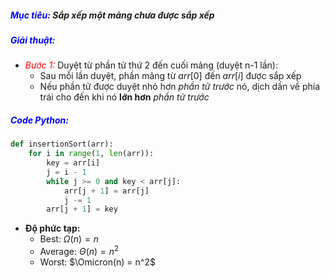 ##### <span style="color:blue">**Mục tiêu:**</span> Sắp xếp một mảng chưa được sắp xếp

##### <span style="color:blue">**Giải thuật:**</span>

- <span style="color:red">*Bước 1:*</span> Duyệt từ phần tử thứ 2 đến cuối mảng (duyệt n-1 lần):
  - Sau mỗi lần duyệt, phần mảng từ $arr[0]$ đến $arr[i]$ được sắp xếp
  - Nếu phần tử được duyệt nhỏ hơn *phần tử trước* nó, dịch dần về phía trái cho đến khi nó **lớn hơn** *phần tử trước*

##### <span style="color:blue">**Code Python:**</span>

```python
def insertionSort(arr):
    for i in range(1, len(arr)):
        key = arr[i]
        j = i - 1
        while j >= 0 and key < arr[j]:
            arr[j + 1] = arr[j]
            j -= 1
        arr[j + 1] = key
```

- **Độ phức tạp:**
  - Best: $\Omega (n)=n$
  - Average: $\Theta (n) = n^2$
  - Worst: $\Omicron(n) = n^2$
